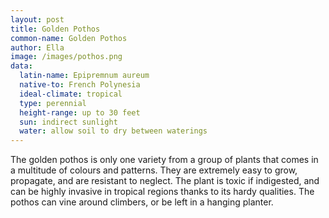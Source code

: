 ```yaml
---
layout: post
title: Golden Pothos
common-name: Golden Pothos 
author: Ella
image: /images/pothos.png
data:
  latin-name: Epipremnum aureum
  native-to: French Polynesia 
  ideal-climate: tropical
  type: perennial 
  height-range: up to 30 feet
  sun: indirect sunlight
  water: allow soil to dry between waterings
---
```


The golden pothos is only one variety from a group of plants that comes in a multitude of colours and patterns. They are extremely easy to grow, propagate, and are resistant to neglect. The plant is toxic if indigested, and can be highly invasive in tropical regions thanks to its hardy qualities. The pothos can vine around climbers, or be left in a hanging planter. 
